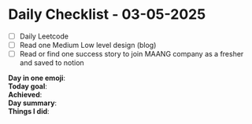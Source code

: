 # Daily Checklist - 03-05-2025

- [ ] Daily Leetcode  
- [ ] Read one Medium Low level design (blog)  
- [ ] Read or find one success story to join MAANG company as a fresher and saved to notion

**Day in one emoji**:  
**Today goal**:  
**Achieved**:  
**Day summary**:  
**Things I did**:  


